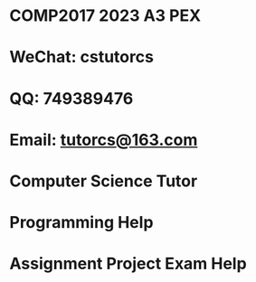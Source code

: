 # COMP2017 2023 A3 PEX
# WeChat: cstutorcs

# QQ: 749389476

# Email: tutorcs@163.com

# Computer Science Tutor

# Programming Help

# Assignment Project Exam Help
